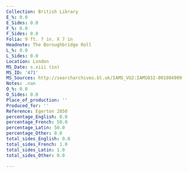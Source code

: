 ```yaml
---
Collection: British Library
E_%: 0.0
E_Sides: 0.0
F_%: 0.0
F_Sides: 0.0
Folia: 9 ft. 7 in. X 7 in
Headnote: The Boroughbridge Roll
L_%: 0.0
L_Sides: 0.0
Location: London
MS_Date: s.xiii (in)
MS_ID: '471'
MS_Sources: http://searcharchives.bl.uk/IAMS_VU2:IAMS032-001984909
Notes: .nan
O_%: 0.0
O_Sides: 0.0
Place_of_production: ''
Produced_for: ''
Reference: Egerton 2850
percentage_English: 0.0
percentage_French: 50.0
percentage_Latin: 50.0
percentage_Other: 0.0
total_sides_English: 0.0
total_sides_French: 1.0
total_sides_Latin: 1.0
total_sides_Other: 0.0

---
```

